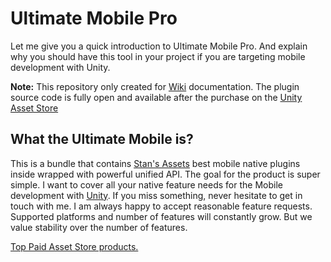 # Ultimate Mobile Pro
Let me give you a quick introduction to Ultimate Mobile Pro. And explain why you should have this tool in your project if you are targeting mobile development with Unity.

**Note:**  This repository only created for [Wiki](https://github.com/StansAssets/com.stansassets.ultimate-mobile/wiki) documentation. The plugin source code is fully open and available after the purchase on the [Unity Asset Store](https://assetstore.unity.com/packages/tools/integration/ultimate-mobile-pro-130345)

What the Ultimate Mobile is?
----------------------------

This is a bundle that contains [Stan's Assets](https://stansassets.com/) best mobile native plugins inside wrapped with powerful unified API. The goal for the product is super simple. I want to cover all your native feature needs for the Mobile development with [Unity](https://assetstore.unity.com/top-assets/top-new?aid=1101l4aUM). 
If you miss something, never hesitate to get in touch with me. I am always happy to accept reasonable feature requests.
Supported platforms and number of features will constantly grow. But we value stability over the number of features. 

[Top Paid Asset Store products.](https://assetstore.unity.com/top-assets/top-paid?aid=1101l4aUM)
